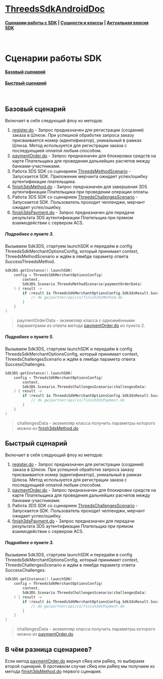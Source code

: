 # [ThreedsSdkAndroidDoc](https://sdkpay.github.io/3dsSdkAndroidDoc/)

#### [Сценарии работы с SDK](https://sdkpay.github.io/3dsSdkAndroidDoc/sdk_scenario) | [Сущности и классы](https://sdkpay.github.io/3dsSdkAndroidDoc/sdk_classes) | [Актуальная версия SDK](https://sdkpay.github.io/3dsSdkAndroidDoc/sdk_version)

<br>

# Сценарии работы SDK

#### [Базовый сценарий](https://sdkpay.github.io/3dsSdkAndroidDoc/sdk_scenario#%D0%91%D0%B0%D0%B7%D0%BE%D0%B2%D1%8B%D0%B9-%D1%81%D1%86%D0%B5%D0%BD%D0%B0%D1%80%D0%B8%D0%B9)
#### [Быстрый сценарий](https://sdkpay.github.io/3dsSdkAndroidDoc/sdk_scenario#Быстрый-сценарий)

<br>

## Базовый сценарий

Включает в себя следующий флоу из методов:

1. [register.do](https://ecomtest.sberbank.ru/doc#tag/basicServices/operation/register) - Запрос предназначен для регистрации (создания) заказа в Шлюзе. При успешной обработке запроса заказу присваивается номер (идентификатор), уникальный в рамках Шлюза. Метод используется для регистрации заказа с последующией оплатой любым способом.
2. [paymentOrder.do](https://ecomtest.sberbank.ru/doc#tag/paymentServices/operation/paymentOrder) - Запрос предназначен для блокировки средств на карте Плательщика для проведения дальнейших расчетов между банками-участниками.
3. Работа 3DS SDK со сценарием [ThreedsMethodScenario](https://sdkpay.github.io/3dsSdkAndroidDoc/sdk_classes#Класс_ThreedsMethodScenario) - Запускается SDK. Приложение мерчанта ожидает успех/ошибку аутентификации плательщика.
4. [finish3dsMethod.do](https://ecomtest.sberbank.ru/doc#tag/additionalThreeDSServices/operation/finish3dsMethod) - Запрос предназначен для завершения 3DS аутентификации Плательщика при проведении операции оплаты.
5. Работа 3DS SDK со сценарием [ThreedsChallengesScenario](https://sdkpay.github.io/3dsSdkAndroidDoc/sdk_classes#Класс_ThreedsChallengesScenario) - Запускается SDK. Пользователь проходит челленджи, мерчант ожидает успех/ошибку.
6. [finish3dsPayment.do](https://ecomtest.sberbank.ru/doc#tag/additionalThreeDSServices/operation/finish3dsPayment) - Запрос предназначен для передачи результата 3DS аутентификации Плательщиа при прямом взаимодействии с сервером ACS.

##### Подробнее о пункте 3.

Вызываем Sdk3DS, стартуем launchSDK и передаём в config ThreedsSdkMerchantOptionsConfig, который принимает
context, ThreedsMethodScenario и ждём в лямбде параметр ответа SuccessThreedsMethod.

```kotlin
Sdk3DS.getInstance().launchSDK(
    config = ThreedsSdkMerchantOptionsConfig(
        context,
        Sdk3DS.Scenario.ThreedsMethodScenario(paymentOrderData)
    ) { result ->
        if (result is ThreedsSdkMerchantOptionsConfig.Sdk3dsResult.SuccessThreedsMethod) {
            // do gw/partner/api/v1/finish3dsMethod.do
        }
    }
)
```

> paymentOrderData - экземпляр класса с одноимёнными параметрами из ответа метода [paymentOrder.do](https://ecomtest.sberbank.ru/doc#tag/paymentServices/operation/paymentOrder) из пункта 2.

##### Подробнее о пункте 5.

Вызываем Sdk3DS, стартуем launchSDK и передаём в config ThreedsSdkMerchantOptionsConfig, который принимает
context, ThreedsChallengesScenario и ждём в лямбде параметр ответа SuccessChallenges.

```kotlin
Sdk3DS.getInstance().launchSDK(
    config = ThreedsSdkMerchantOptionsConfig(
        context,
        Sdk3DS.Scenario.ThreedsChallengesScenario(challengesData)
    ) { result ->
        if (result is ThreedsSdkMerchantOptionsConfig.Sdk3dsResult.SuccessChallenges) {
            // do gw/partner/api/v1/finish3dsPayment.do
        }
    }
)
```

> challengesData - экземпляр класса получить параметры которого можно из [finish3dsMethod.do](https://ecomtest.sberbank.ru/doc#tag/additionalThreeDSServices/operation/finish3dsMethod)


## Быстрый сценарий

Включает в себя следующий флоу из методов:

1. [register.do](https://ecomtest.sberbank.ru/doc#tag/basicServices/operation/register) - Запрос предназначен для регистрации (создания) заказа в Шлюзе. При успешной обработке запроса заказу присваивается номер (идентификатор), уникальный в рамках Шлюза. Метод используется для регистрации заказа с последующией оплатой любым способом.
2. [paymentOrder.do](https://ecomtest.sberbank.ru/doc#tag/paymentServices/operation/paymentOrder) - Запрос предназначен для блокировки средств на карте Плательщика для проведения дальнейших расчетов между банками-участниками.
3. Работа 3DS SDK со сценарием [ThreedsChallengesScenario](https://sdkpay.github.io/3dsSdkAndroidDoc/sdk_classes#Класс_ThreedsChallengesScenario) - Запускается SDK. Пользователь проходит челленджи, мерчант ожидает успех/ошибку.
4. [finish3dsPayment.do](https://ecomtest.sberbank.ru/doc#tag/additionalThreeDSServices/operation/finish3dsPayment) - Запрос предназначен для передачи результата 3DS аутентификации Плательщиа при прямом взаимодействии с сервером ACS.

##### Подробнее о пункте 3.

Вызываем Sdk3DS, стартуем launchSDK и передаём в config ThreedsSdkMerchantOptionsConfig, который принимает
context, ThreedsChallengesScenario и ждём в лямбде параметр ответа SuccessChallenges.

```kotlin
Sdk3DS.getInstance().launchSDK(
    config = ThreedsSdkMerchantOptionsConfig(
        context,
        Sdk3DS.Scenario.ThreedsChallengesScenario(challengesData)
    ) { result ->
        if (result is ThreedsSdkMerchantOptionsConfig.Sdk3dsResult.SuccessChallenges) {
            // do gw/partner/api/v1/finish3dsPayment.do
        }
    }
)
```

> challengesData - экземпляр класса получить параметры которого можно из [paymentOrder.do](https://ecomtest.sberbank.ru/doc#tag/paymentServices/operation/paymentOrder)

## В чём разница сценариев?

Если метод [paymentOrder.do](https://ecomtest.sberbank.ru/doc#tag/paymentServices/operation/paymentOrder) вернул cReq или paReq, то выбираем второй сценарий. 
В противном случае cReq или paReq мы получаем из метода [finish3dsMethod.do](https://ecomtest.sberbank.ru/doc#tag/additionalThreeDSServices/operation/finish3dsMethod) первого сценария.
